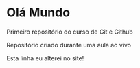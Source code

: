 # Olá Mundo
 Primeiro repositório do curso de Git e Github

 Repositório criado durante uma aula ao vivo
 
 Esta linha eu alterei no site!
